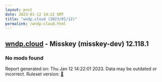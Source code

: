 ```yaml
---
layout: post
date: 2023-01-12 14:22 GMT
title: "wndp.cloud (2023/01/12)"
permalink: /wndp-cloud.html
---
```


## [wndp.cloud](https://wndp.cloud) - Misskey (misskey-dev) 12.118.1

### No mods found

Report generated on: Thu Jan 12 14:22:01 2023. Data may be outdated or incorrect.
Ruleset version: [🧁](/version-cupcake)
